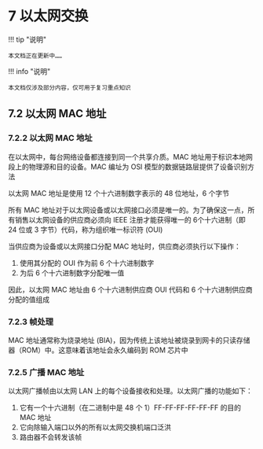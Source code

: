 # 7 以太网交换

!!! tip "说明"

    本文档正在更新中……

!!! info "说明"

    本文档仅涉及部分内容，仅可用于复习重点知识

## 7.2 以太网 MAC 地址

### 7.2.2 以太网 MAC 地址

在以太网中，每台网络设备都连接到同一个共享介质。MAC 地址用于标识本地网段上的物理源和目的设备。MAC 编址为 OSI 模型的数据链路层提供了设备识别方法

以太网 MAC 地址是使用 12 个十六进制数字表示的 48 位地址，6 个字节

所有 MAC 地址对于以太网设备或以太网接口必须是唯一的。为了确保这一点，所有销售以太网设备的供应商必须向 IEEE 注册才能获得唯一的 6个十六进制（即 24 位或 3 字节）代码，称为组织唯一标识符 (OUI)

当供应商为设备或以太网接口分配 MAC 地址时，供应商必须执行以下操作：

1. 使用其分配的 OUI 作为前 6 个十六进制数字
2. 为后 6 个十六进制数字分配唯一值

因此，以太网 MAC 地址由 6 个十六进制供应商 OUI 代码和 6 个十六进制供应商分配的值组成

### 7.2.3 帧处理

MAC 地址通常称为烧录地址 (BIA)，因为传统上该地址被烧录到网卡的只读存储器（ROM）中。这意味着该地址会永久编码到 ROM 芯片中

### 7.2.5 广播 MAC 地址

以太网广播帧由以太网 LAN 上的每个设备接收和处理。以太网广播的功能如下：

1. 它有一个十六进制（在二进制中是 48 个 1）FF-FF-FF-FF-FF-FF 的目的 MAC 地址
2. 它向除输入端口以外的所有以太网交换机端口泛洪
3. 路由器不会转发该帧

